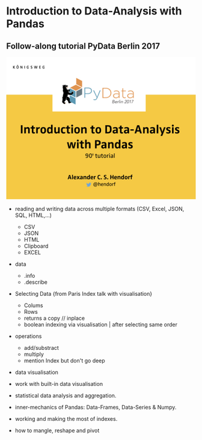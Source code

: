 # Introduction to Data-Analysis with Pandas

## Follow-along tutorial PyData Berlin 2017

![alt tag](pic/front.jpeg)

* reading and writing data across multiple formats (CSV, Excel, JSON, SQL, HTML,…)
    * CSV
    * JSON
    * HTML
    * Clipboard
    * EXCEL
* data
    * .info
    * .describe

* Selecting Data {from Paris Index talk with visualisation}
    * Colums
    * Rows
    * returns a copy // inplace
    * boolean indexing via visualisation | after selecting same order

* operations
    * add/substract
    * multiply
    * mention Index but don't go deep

* data visualisation
* work with built-in data visualisation

* statistical data analysis and aggregation.

* inner-mechanics of Pandas: Data-Frames, Data-Series & Numpy.

* working and making the most of indexes.

* how to mangle, reshape and pivot
